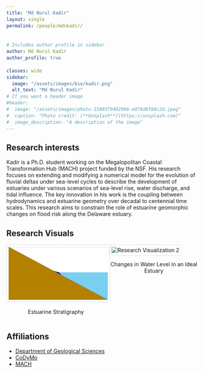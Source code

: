 ```yaml
---
title: "Md Nurul Kadir"
layout: single
permalink: /people/mdnkadir/


# Includes author profile in sidebar
author: Md Nurul Kadir
author_profile: true

classes: wide
sidebar:
  image: "/assets/images/bio/kadir.png" 
  alt_text: "Md Nurul Kadir"
# If you want a header image
#header:
#  image: "/assets/images/photo-1590379492966-e076d8f84c2d.jpeg"
#  caption: "Photo credit: [**Unsplash**](https://unsplash.com)"
#  image_description: "A description of the image"
---
```


## Research interests

Kadir is a Ph.D. student working on the Megalopolitan Coastal Transformation Hub (MACH) project funded by the NSF. His research focuses on extending and modifying a numerical model for the evolution of fluvial deltas under sea-level cycles to describe the development of estuaries under various scenarios of sea-level rise, water discharge, and tidal influence. The key innovation in his work is the coupling between hydrodynamics and estuarine geometry over decadal to centennial time scales. This research aims to constrain the role of estuarine geomorphic changes on flood risk along the Delaware estuary.

## Research Visuals

<div style="display: flex; gap: 10px; justify-content: center; align-items: flex-start;">
  <div>
    <img src="/assets/images/R1.gif" alt="Research Visualization 1" style="width: 300px; height: auto; border: 1px solid #ddd; border-radius: 4px; padding: 5px;">
    <p style="text-align: center; font-size: 14px;">Estuarine Stratigraphy</p>
  </div>
  <div>
    <img src="/assets/images/R2.gif" alt="Research Visualization 2" style="width: 300px; height: auto; border: 1px solid #ddd; border-radius: 4px; padding: 5px;">
    <p style="text-align: center; font-size: 14px;">Changes in Water Level in an Ideal Estuary</p>
  </div>
</div>

## Affiliations

* [Department of Geological Sciences](https://geology.ufl.edu/)
* [CoDyMo](/index)
* [MACH](https://coastalhub.org/)
